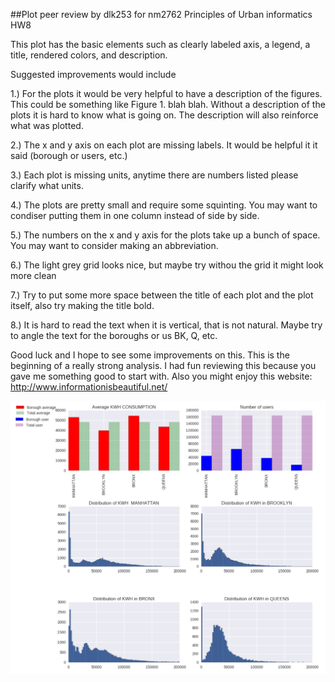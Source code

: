 ##Plot peer review by dlk253 for nm2762
Principles of Urban informatics HW8

This plot has the basic elements such as clearly labeled axis, a legend, a title, rendered colors, and description. 

Suggested improvements would include 

1.) For the plots it would be very helpful to have a description of the figures. This could be something like Figure 1. blah blah. Without a description of the plots it is hard to know what is going on. The description will also reinforce what was plotted.

2.) The x and y axis on each plot are missing labels. It would be helpful it it said (borough or users, etc.)

3.) Each plot is missing units, anytime there are numbers listed please clarify what units.

4.) The plots are pretty small and require some squinting. You may want to condiser putting them in one column instead of side by side.

5.) The numbers on the x and y axis for the plots take up a bunch of space. You may want to consider making an abbreviation. 

6.) The light grey grid looks nice, but maybe try withou the grid it might look more clean

7.) Try to put some more space between the title of each plot and the plot itself, also try making the title bold.

8.) It is hard to read the text when it is vertical, that is not natural. Maybe try to angle the text for the boroughs or us BK, Q, etc.

Good luck and I hope to see some improvements on this. 
This is the beginning of a really strong analysis.
I had fun reviewing this because you gave me something good to start with. 
Also you might enjoy this website: 
http://www.informationisbeautiful.net/


![Screenshot 1 Assignment 2: my .bashrc](nm2762_shot.png)
